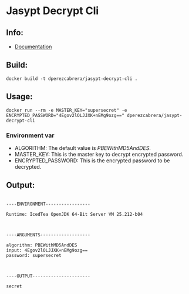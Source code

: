 # Jasypt Decrypt Cli

## Info:

* [Documentation](http://www.jasypt.org/cli.html) 


## Build:

```
docker build -t dperezcabrera/jasypt-decrypt-cli .
```


## Usage:

```
docker run --rm -e MASTER_KEY="supersecret" -e ENCRYPTED_PASSWORD="4Egov2lOLJJXK+nEMg9ozg==" dperezcabrera/jasypt-decrypt-cli
```

### Environment var

* ALGORITHM: The default value is *PBEWithMD5AndDES*.
* MASTER_KEY: This is the master key to decrypt encrypted password.
* ENCRYPTED_PASSWORD: This is the encrypted password to be decrypted.


## Output:

```

----ENVIRONMENT-----------------

Runtime: IcedTea OpenJDK 64-Bit Server VM 25.212-b04 



----ARGUMENTS-------------------

algorithm: PBEWithMD5AndDES
input: 4Egov2lOLJJXK+nEMg9ozg==
password: supersecret



----OUTPUT----------------------

secret


```

